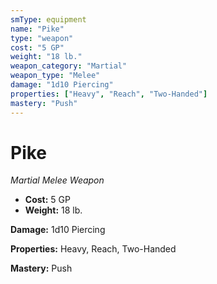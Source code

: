 ```yaml
---
smType: equipment
name: "Pike"
type: "weapon"
cost: "5 GP"
weight: "18 lb."
weapon_category: "Martial"
weapon_type: "Melee"
damage: "1d10 Piercing"
properties: ["Heavy", "Reach", "Two-Handed"]
mastery: "Push"
---
```


# Pike
*Martial Melee Weapon*

- **Cost:** 5 GP
- **Weight:** 18 lb.

**Damage:** 1d10 Piercing

**Properties:** Heavy, Reach, Two-Handed

**Mastery:** Push
